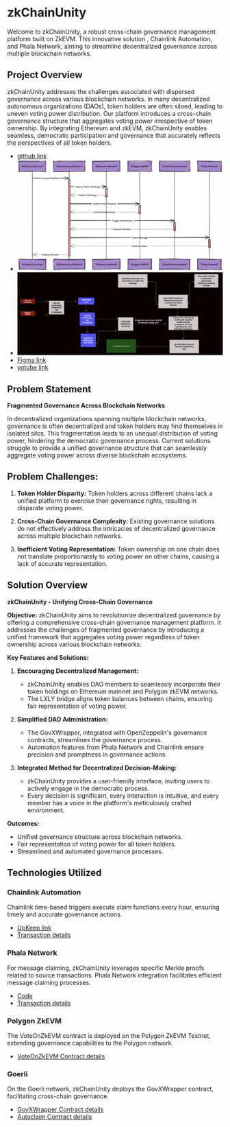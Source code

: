 # zkChainUnity

Welcome to zkChainUnity, a robust cross-chain governance management platform built on ZkEVM. This innovative solution , Chainlink Automation, and Phala Network, aiming to streamline decentralized governance across multiple blockchain networks.

## Project Overview

zkChainUnity addresses the challenges associated with dispersed governance across various blockchain networks. In many decentralized autonomous organizations (DAOs), token holders are often siloed, leading to uneven voting power distribution. Our platform introduces a cross-chain governance structure that aggregates voting power irrespective of token ownership. By integrating Ethereum and zkEVM, zkChainUnity enables seamless, democratic participation and governance that accurately reflects the perspectives of all token holders.
- [github link](https://github.com/samarabdelhameed/zk-ChainUnity)
- ![flow chart](https://github.com/samarabdelhameed/pics/blob/main/BmbgDjl7vS.png)
- ![flow chart](https://github.com/samarabdelhameed/pics/blob/main/Screen%20Shot%202024-03-18%20at%201.24.58%20PM.png)
 - [Figma link](https://www.figma.com/file/m2KyreOutNgftJC7zM0b7y/Untitled?type=design&node-id=0%3A1&mode=design&t=EKhB2uQ6EKnjAI9R-1)
 - [yotube link](https://www.youtube.com/watch?v=65Z969TesnQ)
 

 

## Problem Statement

**Fragmented Governance Across Blockchain Networks**

In decentralized organizations spanning multiple blockchain networks, governance is often decentralized and token holders may find themselves in isolated silos. This fragmentation leads to an unequal distribution of voting power, hindering the democratic governance process. Current solutions struggle to provide a unified governance structure that can seamlessly aggregate voting power across diverse blockchain ecosystems.

## Problem Challenges:

1. **Token Holder Disparity:** Token holders across different chains lack a unified platform to exercise their governance rights, resulting in disparate voting power.

2. **Cross-Chain Governance Complexity:** Existing governance solutions do not effectively address the intricacies of decentralized governance across multiple blockchain networks.

3. **Inefficient Voting Representation:** Token ownership on one chain does not translate proportionately to voting power on other chains, causing a lack of accurate representation.

## Solution Overview

**zkChainUnity - Unifying Cross-Chain Governance**

**Objective:**
zkChainUnity aims to revolutionize decentralized governance by offering a comprehensive cross-chain governance management platform. It addresses the challenges of fragmented governance by introducing a unified framework that aggregates voting power regardless of token ownership across various blockchain networks.

**Key Features and Solutions:**

1. **Encouraging Decentralized Management:**
   - zkChainUnity enables DAO members to seamlessly incorporate their token holdings on Ethereum mainnet and Polygon zkEVM networks.
   - The LXLY bridge aligns token balances between chains, ensuring fair representation of voting power.

2. **Simplified DAO Administration:**
   - The GovXWrapper, integrated with OpenZeppelin's governance contracts, streamlines the governance process.
   - Automation features from Phala Network and Chainlink ensure precision and promptness in governance actions.

3. **Integrated Method for Decentralized Decision-Making:**
   - zkChainUnity provides a user-friendly interface, inviting users to actively engage in the democratic process.
   - Every decision is significant, every interaction is intuitive, and every member has a voice in the platform's meticulously crafted environment.

**Outcomes:**
- Unified governance structure across blockchain networks.
- Fair representation of voting power for all token holders.
- Streamlined and automated governance processes.

## Technologies Utilized

### Chainlink Automation

Chainlink time-based triggers execute claim functions every hour, ensuring timely and accurate governance actions.

- [UpKeep link](https://automation.chain.link/goerli/56209270301599875549343820271679309979009473186668399424303531307152837514484)
- [Transaction details](https://goerli.etherscan.io/address/0x05222e5f67d4a4b363ca65ed7fcd25c3353e1972#internaltx)

### Phala Network

For message claiming, zkChainUnity leverages specific Merkle proofs related to source transactions. Phala Network integration facilitates efficient message claiming processes.

- [Code](https://github.com/samar19/zkChainUnity/blob/main/AutoClaimPhat/src/index.ts)
- [Transaction details](https://goerli.etherscan.io/tx/0xdd8288c2cc98f5ab073bb8079249e1b2bf30727ccc29c5fc405da0526bdb531b)

### Polygon ZkEVM

The VoteOnZkEVM contract is deployed on the Polygon ZkEVM Testnet, extending governance capabilities to the Polygon network.

- [VoteOnZkEVM Contract details](https://testnet-zkevm.polygonscan.com/address/0x611bb13B02D8FD1E94762b976cAC1fb01Ae39111)

### Goerli

On the Goerli network, zkChainUnity deploys the GovXWrapper contract, facilitating cross-chain governance.

- [GovXWrapper Contract details](https://goerli.etherscan.io/address/0x9A5d0A5aD88C00308C53aA0b692Af33edAe7d895)
- [Autoclaim Contract details](https://goerli.etherscan.io/address/0x05222e5f67d4a4b363ca65ed7fcd25c3353e1972)


